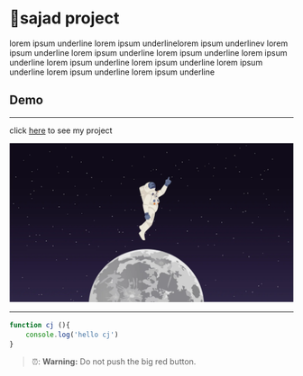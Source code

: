 # 🚀sajad project

lorem ipsum underline lorem ipsum underlinelorem ipsum underlinev lorem ipsum underline lorem ipsum underline lorem ipsum underline lorem ipsum underline lorem ipsum underline lorem ipsum underline lorem ipsum underline lorem ipsum underline lorem ipsum underline

## Demo

---


click [here](https://loop-true.github.io/universal-00city/) to see my project



![cj picture](./1600w-We2UMFsSgLA.webp)

---
``` js
function cj (){
    console.log('hello cj')
}
```

> ⏰: **Warning:** Do not push the big red button.
